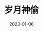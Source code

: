 ---
title: '岁月神偷'
date: '2023-01-06'
price: '20.0'
theaters: ['北京大学百周年纪念讲堂']
seat: ['9-16']
remark: ['粤语对白・中文字幕']
---